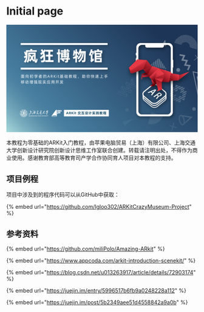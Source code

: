 # Initial page

![](.gitbook/assets/hua-ban-3.png)

本教程为零基础的ARKit入门教程，由苹果电脑贸易（上海）有限公司、上海交通大学创新设计研究院创新设计思维工作室联合创建。转载请注明出处，不得作为商业使用。感谢教育部高等教育司产学合作协同育人项目对本教程的支持。

## 项目例程

项目中涉及到的程序代码可以从GitHub中获取：

{% embed url="https://github.com/Igloo302/ARKitCrazyMuseum-Project" %}

## 参考资料

{% embed url="https://github.com/miliPolo/Amazing-ARkit" %}

{% embed url="https://www.appcoda.com/arkit-introduction-scenekit/" %}

{% embed url="https://blog.csdn.net/u013263917/article/details/72903174" %}

{% embed url="https://juejin.im/entry/5996517b6fb9a0248228a112" %}

{% embed url="https://juejin.im/post/5b2349aee51d4558842a9a0b" %}



